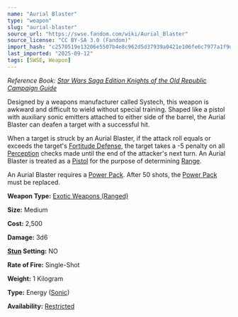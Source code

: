 ```yaml
---
name: "Aurial Blaster"
type: "weapon"
slug: "aurial-blaster"
source_url: "https://swse.fandom.com/wiki/Aurial_Blaster"
source_license: "CC BY-SA 3.0 (Fandom)"
import_hash: "c2570519e13206e5507b4e8c962d5d37939a0421e106fe6c7977a1f9dcb5a811"
last_imported: "2025-09-12"
tags: [SWSE, Weapon]
---
```

*Reference Book: [Star Wars Saga Edition Knights of the Old Republic Campaign Guide](https://swse.fandom.com/wiki/Star_Wars_Saga_Edition_Knights_of_the_Old_Republic_Campaign_Guide)*

Designed by a weapons manufacturer called Systech, this weapon is awkward and difficult to wield without special training. Shaped like a pistol with auxiliary sonic emitters attached to either side of the barrel, the Aurial Blaster can deafen a target with a successful hit.

When a target is struck by an Aurial Blaster, if the attack roll equals or exceeds the target's [Fortitude Defense](https://swse.fandom.com/wiki/Fortitude_Defense), the target takes a -5 penalty on all [Perception](https://swse.fandom.com/wiki/Perception) checks made until the end of the attacker's next turn. An Aurial Blaster is treated as a [Pistol](https://swse.fandom.com/wiki/Pistol) for the purpose of determining [Range](https://swse.fandom.com/wiki/Range).

An Aurial Blaster requires a [Power Pack](https://swse.fandom.com/wiki/Power_Pack). After 50 shots, the [Power Pack](https://swse.fandom.com/wiki/Power_Pack) must be replaced.

**Weapon Type:** [Exotic Weapons (Ranged)](https://swse.fandom.com/wiki/Exotic_Weapons_(Ranged))

**Size:** Medium

**Cost:** 2,500

**Damage:** 3d6

**[Stun](https://swse.fandom.com/wiki/Stun) Setting:** NO

**Rate of Fire:** Single-Shot

**Weight:** 1 Kilogram

**Type:** Energy ([Sonic](https://swse.fandom.com/wiki/Sonic))

**Availability:** [Restricted](https://swse.fandom.com/wiki/Restricted)